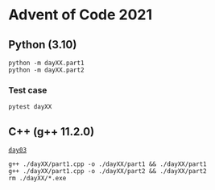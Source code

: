 # Advent of Code 2021

## Python (3.10)
```console
python -m dayXX.part1
python -m dayXX.part2
```

### Test case
```console
pytest dayXX
```

## C++ (g++ 11.2.0)
[`day03`](/day03)
```console
g++ ./dayXX/part1.cpp -o ./dayXX/part1 && ./dayXX/part1
g++ ./dayXX/part1.cpp -o ./dayXX/part2 && ./dayXX/part2
rm ./dayXX/*.exe
```
